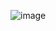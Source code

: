 ![image](https://github.com/Danilocl/Javascript-Projects/assets/22922904/9b311844-4b67-45b1-9835-b06fb956481e)
